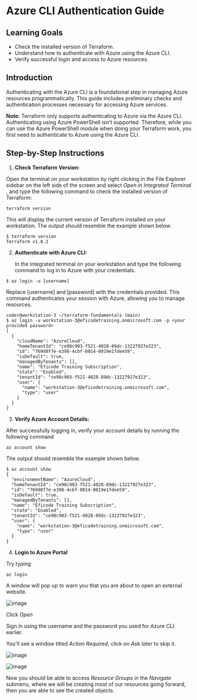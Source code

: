 # Azure CLI Authentication Guide

## Learning Goals
- Check the installed version of Terraform.
- Understand how to authenticate with Azure using the Azure CLI.
- Verify successful login and access to Azure resources.

## Introduction
Authenticating with the Azure CLI is a foundational step in managing Azure resources programmatically. This guide includes preliminary checks and authentication processes necessary for accessing Azure services.

**Note:** 
Terraform only supports authenticating to Azure via the Azure CLI. Authenticating using Azure PowerShell isn't supported. Therefore, while you can use the Azure PowerShell module when doing your Terraform work, you first need to authenticate to Azure using the Azure CLI.

## Step-by-Step Instructions

1. **Check Terraform Version:**

Open the terminal on your workstation by right clicking in the File Explorer sidebar on the left side of the screen and select _Open in Integrated Terminal_ , and type the following command to check the installed version of Terraform:
   
   `terraform version` 
   
   This will display the current version of Terraform installed on your workstation. The output should resemble the example shown below.

```
$ terraform version
Terraform v1.8.2
```
    
2. **Authenticate with Azure CLI:**

   In the integrated terminal on your workstation and type the following command to log in to Azure with your credentials.

 `$ az login -u [username]`

   Replace [username] and [password] with the credentials provided. This command authenticates your session with Azure, allowing you to manage resources.

```
coder@workstation-3 ~/terraform-fundamentals (main)
$ az login -u workstation-3@eficodetraining.onmicrosoft.com -p <your provided password>
[
  {
    "cloudName": "AzureCloud",
    "homeTenantId": "ce98c903-f521-4028-89dc-13227927e323",
    "id": "769d8f7e-e398-4cbf-8014-0019e1fdee59",
    "isDefault": true,
    "managedByTenants": [],
    "name": "Eficode Training Subscription",
    "state": "Enabled",
    "tenantId": "ce98c903-f521-4028-89dc-13227927e323",
    "user": {
      "name": "workstation-3@eficodetraining.onmicrosoft.com",
      "type": "user"
    }
  }
]
```

3. **Verify Azure Account Details:**

After successfully logging in, verify your account details by running the following command

`az account show`

The output should resemble the example shown below.

```
$ az account show
{
  "environmentName": "AzureCloud",
  "homeTenantId": "ce98c903-f521-4028-89dc-13227927e323",
  "id": "769d8f7e-e398-4cbf-8014-0019e1fdee59",
  "isDefault": true,
  "managedByTenants": [],
  "name": "Eficode Training Subscription",
  "state": "Enabled",
  "tenantId": "ce98c903-f521-4028-89dc-13227927e323",
  "user": {
    "name": "workstation-3@eficodetraining.onmicrosoft.com",
    "type": "user"
  }
}

```

4. **Login to Azure Portal**

Try typing

`az login`

A window will pop up to warn you that you are about to open an external website. 

![image](https://github.com/eficode-academy/terraform-fundamentals/assets/71190161/bd7cf2ab-32cb-4215-b040-b64dc435a2f7)

Click _Open_

Sign in using the username and the password you used for Azure CLI earlier.

You'll see a window titled _Action Required_, click on _Ask later_ to skip it.

![image](https://github.com/eficode-academy/terraform-fundamentals/assets/71190161/93ef475b-8703-4732-b4a1-fea821ec0d59)

![image](https://github.com/eficode-academy/terraform-fundamentals/assets/71190161/31bd9779-f773-4629-89e7-4852a5595ef1)

Now you should be able to access _Resource Groups_ in the _Navigate_ submenu, where we will be creating most of our resources going forward, then you are able to see the created objects.
